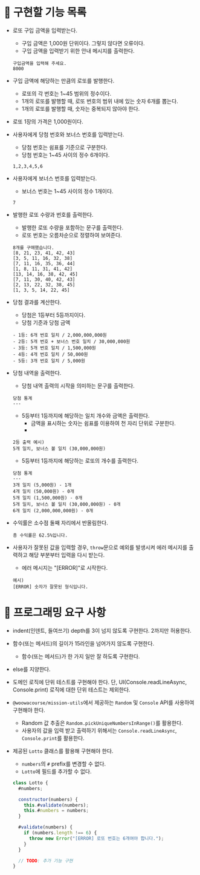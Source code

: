 # 🚀 구현할 기능 목록

- 로또 구입 금액을 입력받는다.

  - 구입 금액은 1,000원 단위이다. 그렇지 않다면 오류이다.
  - 구입 금액을 입력받기 위한 안내 메시지를 출력한다.

  ```
  구입금액을 입력해 주세요.
  8000
  ```

- 구입 금액에 해당하는 만큼의 로또를 발행한다.

  - 로또의 각 번호는 1~45 범위의 정수이다.
  - 1개의 로또를 발행할 때, 로또 번호의 범위 내에 있는 숫자 6개를 뽑는다.
  - 1개의 로또를 발행할 때, 숫자는 중복되지 않아야 한다.

- 로또 1장의 가격은 1,000원이다.

- 사용자에게 당첨 번호와 보너스 번호를 입력받는다.

  - 당첨 번호는 쉼표를 기준으로 구분한다.
  - 당첨 번호는 1~45 사이의 정수 6개이다.

  ```
  1,2,3,4,5,6
  ```

- 사용자에게 보너스 번호를 입력받는다.

  - 보너스 번호는 1~45 사이의 정수 1개이다.

  ```
  7
  ```

- 발행한 로또 수량과 번호를 출력한다.

  - 발행한 로또 수량을 포함하는 문구를 출력한다.
  - 로또 번호는 오름차순으로 정렬하여 보여준다.

  ```
  8개를 구매했습니다.
  [8, 21, 23, 41, 42, 43]
  [3, 5, 11, 16, 32, 38]
  [7, 11, 16, 35, 36, 44]
  [1, 8, 11, 31, 41, 42]
  [13, 14, 16, 38, 42, 45]
  [7, 11, 30, 40, 42, 43]
  [2, 13, 22, 32, 38, 45]
  [1, 3, 5, 14, 22, 45]
  ```

- 당첨 결과를 계산한다.
  - 당첨은 1등부터 5등까지이다.
  - 당첨 기준과 당첨 금액
  ```
  - 1등: 6개 번호 일치 / 2,000,000,000원
  - 2등: 5개 번호 + 보너스 번호 일치 / 30,000,000원
  - 3등: 5개 번호 일치 / 1,500,000원
  - 4등: 4개 번호 일치 / 50,000원
  - 5등: 3개 번호 일치 / 5,000원
  ```
- 당첨 내역을 출력한다.

  - 당첨 내역 출력의 시작을 의미하는 문구를 출력한다.

  ```
  당첨 통계
  ---
  ```

  - 5등부터 1등까지에 해당하는 일치 개수와 금액은 출력한다.
    - 금액을 표시하는 숫자는 쉼표를 이용하여 천 자리 단위로 구분한다.
    -

  ```
  2등 출력 예시)
  5개 일치, 보너스 볼 일치 (30,000,000원)
  ```

  - 5등부터 1등까지에 해당하는 로또의 개수를 출력한다.

  ```
  당첨 통계
  ---
  3개 일치 (5,000원) - 1개
  4개 일치 (50,000원) - 0개
  5개 일치 (1,500,000원) - 0개
  5개 일치, 보너스 볼 일치 (30,000,000원) - 0개
  6개 일치 (2,000,000,000원) - 0개
  ```

- 수익률은 소수점 둘째 자리에서 반올림한다.

  ```
  총 수익률은 62.5%입니다.
  ```

- 사용자가 잘못된 값을 입력할 경우, `throw`문으로 예외를 발생시켜 에러 메시지를 출력하고 해당 부분부터 입력을 다시 받는다.
  - 에러 메시지는 "[ERROR]"로 시작한다.
  ```
  예시)
  [ERROR] 숫자가 잘못된 형식입니다.
  ```

# 🎯 프로그래밍 요구 사항

- indent(인덴트, 들여쓰기) depth를 3이 넘지 않도록 구현한다. 2까지만 허용한다.
- 함수(또는 메서드)의 길이가 15라인을 넘어가지 않도록 구현한다.
  - 함수(또는 메서드)가 한 가지 일만 잘 하도록 구현한다.
- else를 지양한다.
- 도메인 로직에 단위 테스트를 구현해야 한다. 단, UI(Console.readLineAsync, Console.print) 로직에 대한 단위 테스트는 제외한다.
- `@woowacourse/mission-utils`에서 제공하는 `Random` 및 `Console` API를 사용하여 구현해야 한다.
  - Random 값 추출은 `Random.pickUniqueNumbersInRange()`를 활용한다.
  - 사용자의 값을 입력 받고 출력하기 위해서는 `Console.readLineAsync`, `Console.print`를 활용한다.
- 제공된 `Lotto` 클래스를 활용해 구현해야 한다.

  - `numbers`의 `#` prefix를 변경할 수 없다.
  - `Lotto`에 필드를 추가할 수 없다.

  ```js
  class Lotto {
    #numbers;

    constructor(numbers) {
      this.#validate(numbers);
      this.#numbers = numbers;
    }

    #validate(numbers) {
      if (numbers.length !== 6) {
        throw new Error("[ERROR] 로또 번호는 6개여야 합니다.");
      }
    }

    // TODO: 추가 기능 구현
  }
  ```
